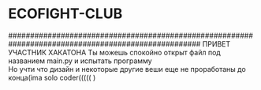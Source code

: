 # ECOFIGHT-CLUB

####################################################################################################
ПРИВЕТ УЧАСТНИК ХАКАТОНА 
Ты можешь спокойно открыт файл под названием main.py и испытать программу                     
Но учти что дизайн и некоторые другие веши еще не проработаны до конца(ima solo coder((((( )

